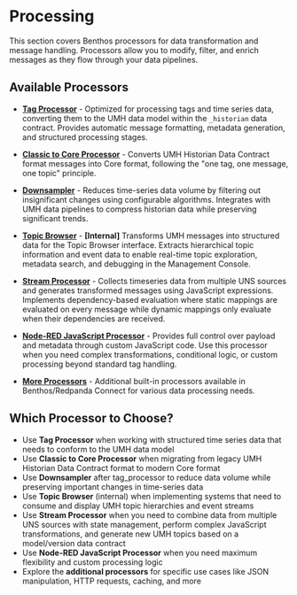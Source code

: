 # Processing

This section covers Benthos processors for data transformation and message handling. Processors allow you to modify, filter, and enrich messages as they flow through your data pipelines.

## Available Processors

- **[Tag Processor](tag-processor.md)** - Optimized for processing tags and time series data, converting them to the UMH data model within the `_historian` data contract. Provides automatic message formatting, metadata generation, and structured processing stages.

- **[Classic to Core Processor](classic-to-core-processor.md)** - Converts UMH Historian Data Contract format messages into Core format, following the "one tag, one message, one topic" principle.

- **[Downsampler](downsampler.md)** - Reduces time-series data volume by filtering out insignificant changes using configurable algorithms. Integrates with UMH data pipelines to compress historian data while preserving significant trends.

- **[Topic Browser](topic-browser.md)** - **[Internal]** Transforms UMH messages into structured data for the Topic Browser interface. Extracts hierarchical topic information and event data to enable real-time topic exploration, metadata search, and debugging in the Management Console.

- **[Stream Processor](stream-processor.md)** - Collects timeseries data from multiple UNS sources and generates transformed messages using JavaScript expressions. Implements dependency-based evaluation where static mappings are evaluated on every message while dynamic mappings only evaluate when their dependencies are received.

- **[Node-RED JavaScript Processor](node-red-javascript-processor.md)** - Provides full control over payload and metadata through custom JavaScript code. Use this processor when you need complex transformations, conditional logic, or custom processing beyond standard tag handling.

- **[More Processors](https://docs.redpanda.com/redpanda-connect/components/processors/about/)** - Additional built-in processors available in Benthos/Redpanda Connect for various data processing needs.

## Which Processor to Choose?

- Use **Tag Processor** when working with structured time series data that needs to conform to the UMH data model
- Use **Classic to Core Processor** when migrating from legacy UMH Historian Data Contract format to modern Core format
- Use **Downsampler** after tag_processor to reduce data volume while preserving important changes in time-series data
- Use **Topic Browser** (internal) when implementing systems that need to consume and display UMH topic hierarchies and event streams
- Use **Stream Processor** when you need to combine data from multiple UNS sources with state management, perform complex JavaScript transformations, and generate new UMH topics based on a model/version data contract
- Use **Node-RED JavaScript Processor** when you need maximum flexibility and custom processing logic
- Explore the **additional processors** for specific use cases like JSON manipulation, HTTP requests, caching, and more
